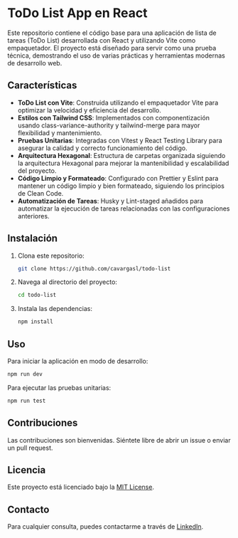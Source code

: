 # ToDo List App en React

Este repositorio contiene el código base para una aplicación de lista de tareas (ToDo List) desarrollada con React y utilizando Vite como empaquetador. El proyecto está diseñado para servir como una prueba técnica, demostrando el uso de varias prácticas y herramientas modernas de desarrollo web.

## Características

- **ToDo List con Vite**: Construida utilizando el empaquetador Vite para optimizar la velocidad y eficiencia del desarrollo.
- **Estilos con Tailwind CSS**: Implementados con componentización usando class-variance-authority y tailwind-merge para mayor flexibilidad y mantenimiento.
- **Pruebas Unitarias**: Integradas con Vitest y React Testing Library para asegurar la calidad y correcto funcionamiento del código.
- **Arquitectura Hexagonal**: Estructura de carpetas organizada siguiendo la arquitectura Hexagonal para mejorar la mantenibilidad y escalabilidad del proyecto.
- **Código Limpio y Formateado**: Configurado con Prettier y Eslint para mantener un código limpio y bien formateado, siguiendo los principios de Clean Code.
- **Automatización de Tareas**: Husky y Lint-staged añadidos para automatizar la ejecución de tareas relacionadas con las configuraciones anteriores.

## Instalación

1. Clona este repositorio:
   ```sh
   git clone https://github.com/cavargasl/todo-list
   ```
2. Navega al directorio del proyecto:
   ```sh
   cd todo-list
   ```
3. Instala las dependencias:
   ```sh
   npm install
   ```

## Uso

Para iniciar la aplicación en modo de desarrollo:

```sh
npm run dev
```

Para ejecutar las pruebas unitarias:

```sh
npm run test
```

## Contribuciones

Las contribuciones son bienvenidas. Siéntete libre de abrir un issue o enviar un pull request.

## Licencia

Este proyecto está licenciado bajo la [MIT License](./LICENCE.md).

## Contacto

Para cualquier consulta, puedes contactarme a través de [LinkedIn](https://www.linkedin.com/in/cavargasl/).

